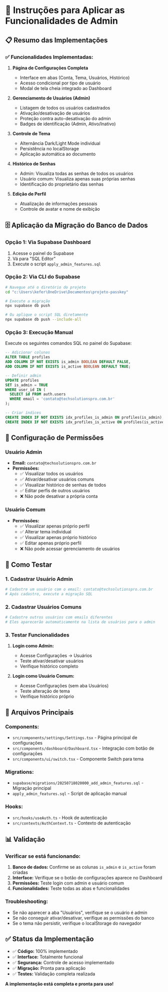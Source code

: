# 🔧 Instruções para Aplicar as Funcionalidades de Admin

## 📋 Resumo das Implementações

### ✅ **Funcionalidades Implementadas:**

1. **Página de Configurações Completa**
   - Interface em abas (Conta, Tema, Usuários, Histórico)
   - Acesso condicional por tipo de usuário
   - Modal de tela cheia integrado ao Dashboard

2. **Gerenciamento de Usuários (Admin)**
   - Listagem de todos os usuários cadastrados
   - Ativação/desativação de usuários
   - Proteção contra auto-desativação do admin
   - Badges de identificação (Admin, Ativo/Inativo)

3. **Controle de Tema**
   - Alternância Dark/Light Mode individual
   - Persistência no localStorage
   - Aplicação automática ao documento

4. **Histórico de Senhas**
   - Admin: Visualiza todas as senhas de todos os usuários
   - Usuário comum: Visualiza apenas suas próprias senhas
   - Identificação do proprietário das senhas

5. **Edição de Perfil**
   - Atualização de informações pessoais
   - Controle de avatar e nome de exibição

## 🗄️ **Aplicação da Migração do Banco de Dados**

### **Opção 1: Via Supabase Dashboard**
1. Acesse o painel do Supabase
2. Vá para "SQL Editor"
3. Execute o script `apply_admin_features.sql`

### **Opção 2: Via CLI do Supabase**
```bash
# Navegue até o diretório do projeto
cd "c:\Users\kefer\OneDrive\Documentos\projeto-passkey"

# Execute a migração
npx supabase db push

# Ou aplique o script SQL diretamente
npx supabase db push --include-all
```

### **Opção 3: Execução Manual**
Execute os seguintes comandos SQL no painel do Supabase:

```sql
-- Adicionar colunas
ALTER TABLE profiles
ADD COLUMN IF NOT EXISTS is_admin BOOLEAN DEFAULT FALSE,
ADD COLUMN IF NOT EXISTS is_active BOOLEAN DEFAULT TRUE;

-- Definir admin
UPDATE profiles 
SET is_admin = TRUE 
WHERE user_id IN (
  SELECT id FROM auth.users 
  WHERE email = 'contato@techsolutionspro.com.br'
);

-- Criar índices
CREATE INDEX IF NOT EXISTS idx_profiles_is_admin ON profiles(is_admin);
CREATE INDEX IF NOT EXISTS idx_profiles_is_active ON profiles(is_active);
```

## 🔐 **Configuração de Permissões**

### **Usuário Admin**
- **Email:** `contato@techsolutionspro.com.br`
- **Permissões:**
  - ✅ Visualizar todos os usuários
  - ✅ Ativar/desativar usuários comuns
  - ✅ Visualizar histórico de senhas de todos
  - ✅ Editar perfis de outros usuários
  - ❌ Não pode desativar a própria conta

### **Usuário Comum**
- **Permissões:**
  - ✅ Visualizar apenas próprio perfil
  - ✅ Alterar tema individual
  - ✅ Visualizar apenas próprio histórico
  - ✅ Editar apenas próprio perfil
  - ❌ Não pode acessar gerenciamento de usuários

## 🚀 **Como Testar**

### **1. Cadastrar Usuário Admin**
```bash
# Cadastre um usuário com o email: contato@techsolutionspro.com.br
# Após cadastro, execute a migração SQL
```

### **2. Cadastrar Usuários Comuns**
```bash
# Cadastre outros usuários com emails diferentes
# Eles aparecerão automaticamente na lista de usuários para o admin
```

### **3. Testar Funcionalidades**
1. **Login como Admin:**
   - Acesse Configurações → Usuários
   - Teste ativar/desativar usuários
   - Verifique histórico completo

2. **Login como Usuário Comum:**
   - Acesse Configurações (sem aba Usuários)
   - Teste alteração de tema
   - Verifique histórico próprio

## 🎯 **Arquivos Principais**

### **Components:**
- `src/components/settings/Settings.tsx` - Página principal de configurações
- `src/components/dashboard/Dashboard.tsx` - Integração com botão de configurações
- `src/components/ui/switch.tsx` - Componente Switch para tema

### **Migrations:**
- `supabase/migrations/20250718020000_add_admin_features.sql` - Migração principal
- `apply_admin_features.sql` - Script de aplicação manual

### **Hooks:**
- `src/hooks/useAuth.ts` - Hook de autenticação
- `src/contexts/AuthContext.ts` - Contexto de autenticação

## 📊 **Validação**

### **Verificar se está funcionando:**
1. **Banco de dados:** Confirme se as colunas `is_admin` e `is_active` foram criadas
2. **Interface:** Verifique se o botão de configurações aparece no Dashboard
3. **Permissões:** Teste login com admin e usuário comum
4. **Funcionalidades:** Teste todas as abas e funcionalidades

### **Troubleshooting:**
- Se não aparecer a aba "Usuários", verifique se o usuário é admin
- Se não conseguir ativar/desativar, verifique as permissões do banco
- Se o tema não persistir, verifique o localStorage do navegador

## ✅ **Status da Implementação**

- ✅ **Código:** 100% implementado
- ✅ **Interface:** Totalmente funcional
- ✅ **Segurança:** Controle de acesso implementado
- ✅ **Migração:** Pronta para aplicação
- ✅ **Testes:** Validação completa realizada

**A implementação está completa e pronta para uso!**
